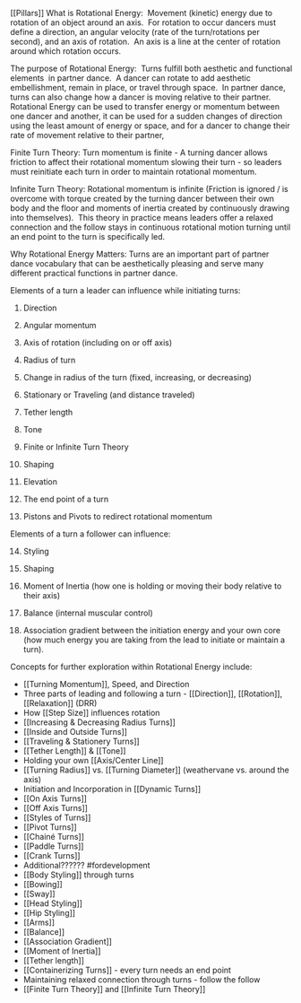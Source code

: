 [[Pillars]]
What is Rotational Energy:  Movement (kinetic) energy due to rotation of an object around an axis.  For rotation to occur dancers must define a direction, an angular velocity (rate of the turn/rotations per second), and an axis of rotation.  An axis is a line at the center of rotation around which rotation occurs.  

The purpose of Rotational Energy:  Turns fulfill both aesthetic and functional elements  in partner dance.  A dancer can rotate to add aesthetic embellishment, remain in place, or travel through space.  In partner dance, turns can also change how a dancer is moving relative to their partner.  Rotational Energy can be used to transfer energy or momentum between one dancer and another, it can be used for a sudden changes of direction using the least amount of energy or space, and for a dancer to change their rate of movement relative to their partner,

Finite Turn Theory: Turn momentum is finite - A turning dancer allows friction to affect their rotational momentum slowing their turn - so leaders must reinitiate each turn in order to maintain rotational momentum.   

Infinite Turn Theory: Rotational momentum is infinite (Friction is ignored / is overcome with torque created by the turning dancer between their own body and the floor and moments of inertia created by continuously drawing into themselves).  This theory in practice means leaders offer a relaxed connection and the follow stays in continuous rotational motion turning until an end point to the turn is specifically led.

Why Rotational Energy Matters: Turns are an important part of partner dance vocabulary that can be aesthetically pleasing and serve many different practical functions in partner dance.

Elements of a turn a leader can influence while initiating turns:

1. Direction
    
2. Angular momentum
    
3. Axis of rotation (including on or off axis)
    
4. Radius of turn
    
5. Change in radius of the turn (fixed, increasing, or decreasing) 
    
6. Stationary or Traveling (and distance traveled)
    
7. Tether length
    
8. Tone
    
9. Finite or Infinite Turn Theory
    
10. Shaping
    
11. Elevation
    
12. The end point of a turn
    
13. Pistons and Pivots to redirect rotational momentum
    

Elements of a turn a follower can influence: 

14. Styling
    
15. Shaping
    
16. Moment of Inertia (how one is holding or moving their body relative to their axis)
    
17. Balance (internal muscular control)
    
18. Association gradient between the initiation energy and your own core (how much energy you are taking from the lead to initiate or maintain a turn).
    

Concepts for further exploration within Rotational Energy include:
- [[Turning Momentum]], Speed, and Direction
- Three parts of leading and following a turn - [[Direction]], [[Rotation]], [[Relaxation]] (DRR)
- How [[Step Size]] influences rotation
- [[Increasing & Decreasing Radius Turns]]
- [[Inside and Outside Turns]]
- [[Traveling & Stationery Turns]]
- [[Tether Length]] & [[Tone]] 
- Holding your own [[Axis/Center Line]]
- [[Turning Radius]] vs. [[Turning Diameter]] (weathervane vs. around the axis)
- Initiation and Incorporation in [[Dynamic Turns]]
- [[On Axis Turns]]
- [[Off Axis Turns]]
- [[Styles of Turns]]
- [[Pivot Turns]]
- [[Chainé Turns]]
- [[Paddle Turns]]
- [[Crank Turns]]
- Additional?????? #fordevelopment 
- [[Body Styling]] through turns
- [[Bowing]]
- [[Sway]]
- [[Head Styling]]
- [[Hip Styling]]
- [[Arms]]
- [[Balance]]
- [[Association Gradient]]
- [[Moment of Inertia]]
- [[Tether length]]
- [[Containerizing Turns]] - every turn needs an end point
- Maintaining relaxed connection through turns - follow the follow
- [[Finite Turn Theory]] and [[Infinite Turn Theory]]